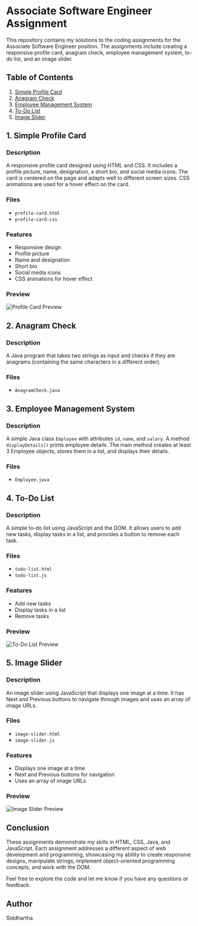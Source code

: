 # Associate Software Engineer Assignment

This repository contains my solutions to the coding assignments for the Associate Software Engineer position. The assignments include creating a responsive profile card, anagram check, employee management system, to-do list, and an image slider.

## Table of Contents

1. [Simple Profile Card](#1-simple-profile-card)
2. [Anagram Check](#2-anagram-check)
3. [Employee Management System](#3-employee-management-system)
4. [To-Do List](#4-to-do-list)
5. [Image Slider](#5-image-slider)

## 1. Simple Profile Card

### Description
A responsive profile card designed using HTML and CSS. It includes a profile picture, name, designation, a short bio, and social media icons. The card is centered on the page and adapts well to different screen sizes. CSS animations are used for a hover effect on the card.

### Files
- `profile-card.html`
- `profile-card.css`

### Features
- Responsive design
- Profile picture
- Name and designation
- Short bio
- Social media icons
- CSS animations for hover effect

### Preview
![Profile Card Preview](profile-card-preview.png)

## 2. Anagram Check

### Description
A Java program that takes two strings as input and checks if they are anagrams (containing the same characters in a different order).

### Files
- `AnagramCheck.java`

## 3. Employee Management System

### Description
A simple Java class `Employee` with attributes `id`, `name`, and `salary`. A method `displayDetails()` prints employee details. The main method creates at least 3 Employee objects, stores them in a list, and displays their details.

### Files
- `Employee.java`

## 4. To-Do List

### Description
A simple to-do list using JavaScript and the DOM. It allows users to add new tasks, display tasks in a list, and provides a button to remove each task.

### Files
- `todo-list.html`
- `todo-list.js`

### Features
- Add new tasks
- Display tasks in a list
- Remove tasks

### Preview
![To-Do List Preview](todo-list-preview.png)

## 5. Image Slider

### Description
An image slider using JavaScript that displays one image at a time. It has Next and Previous buttons to navigate through images and uses an array of image URLs.

### Files
- `image-slider.html`
- `image-slider.js`

### Features
- Displays one image at a time
- Next and Previous buttons for navigation
- Uses an array of image URLs

### Preview
![Image Slider Preview](image-slider-preview.png)

## Conclusion

These assignments demonstrate my skills in HTML, CSS, Java, and JavaScript. Each assignment addresses a different aspect of web development and programming, showcasing my ability to create responsive designs, manipulate strings, implement object-oriented programming concepts, and work with the DOM.

Feel free to explore the code and let me know if you have any questions or feedback.

## Author
Siddhartha
